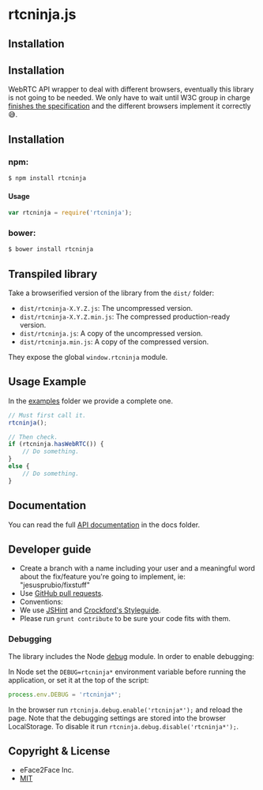 # rtcninja.js

## Installation
## Installation
WebRTC API wrapper to deal with different browsers, eventually this library is not going to be needed. We only have to wait until W3C group in charge [finishes the specification](https://tools.ietf.org/wg/rtcweb/) and the different browsers implement it correctly :sweat_smile:.


## Installation

### **npm**:
```bash
$ npm install rtcninja
```
#### Usage
```javascript
var rtcninja = require('rtcninja');
```

### **bower**:
```bash
$ bower install rtcninja
```


## Transpiled library

Take a browserified version of the library from the `dist/` folder:

* `dist/rtcninja-X.Y.Z.js`: The uncompressed version.
* `dist/rtcninja-X.Y.Z.min.js`: The compressed production-ready version.
* `dist/rtcninja.js`: A copy of the uncompressed version.
* `dist/rtcninja.min.js`: A copy of the compressed version.

They expose the global `window.rtcninja` module.


## Usage Example

In the [examples](./examples/) folder we provide a complete one.

```javascript
// Must first call it.
rtcninja();

// Then check.
if (rtcninja.hasWebRTC()) {
    // Do something.
}
else {
    // Do something.
}
```


## Documentation

You can read the full [API documentation](docs/index.md) in the docs folder.


## Developer guide

- Create a branch with a name including your user and a meaningful word about the fix/feature you're going to implement, ie: "jesusprubio/fixstuff"
- Use [GitHub pull requests](https://help.github.com/articles/using-pull-requests).
- Conventions:
 - We use [JSHint](http://jshint.com/) and [Crockford's Styleguide](http://javascript.crockford.com/code.html).
 - Please run `grunt contribute` to be sure your code fits with them.

### Debugging

The library includes the Node [debug](https://github.com/visionmedia/debug) module. In order to enable debugging:

In Node set the `DEBUG=rtcninja*` environment variable before running the application, or set it at the top of the script:

```javascript
process.env.DEBUG = 'rtcninja*';
```

In the browser run `rtcninja.debug.enable('rtcninja*');` and reload the page. Note that the debugging settings are stored into the browser LocalStorage. To disable it run `rtcninja.debug.disable('rtcninja*');`.


## Copyright & License

* eFace2Face Inc.
* [MIT](./LICENSE)